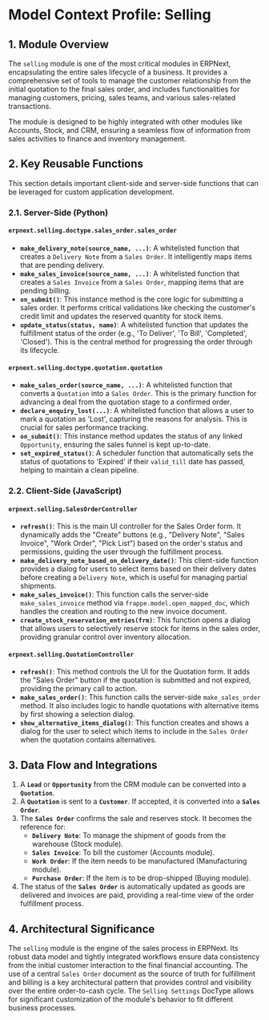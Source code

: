 # Model Context Profile: Selling

## 1. Module Overview

The `selling` module is one of the most critical modules in ERPNext, encapsulating the entire sales lifecycle of a business. It provides a comprehensive set of tools to manage the customer relationship from the initial quotation to the final sales order, and includes functionalities for managing customers, pricing, sales teams, and various sales-related transactions.

The module is designed to be highly integrated with other modules like Accounts, Stock, and CRM, ensuring a seamless flow of information from sales activities to finance and inventory management.

## 2. Key Reusable Functions

This section details important client-side and server-side functions that can be leveraged for custom application development.

### 2.1. Server-Side (Python)

#### `erpnext.selling.doctype.sales_order.sales_order`

-   **`make_delivery_note(source_name, ...)`**: A whitelisted function that creates a `Delivery Note` from a `Sales Order`. It intelligently maps items that are pending delivery.
-   **`make_sales_invoice(source_name, ...)`**: A whitelisted function that creates a `Sales Invoice` from a `Sales Order`, mapping items that are pending billing.
-   **`on_submit()`**: This instance method is the core logic for submitting a sales order. It performs critical validations like checking the customer's credit limit and updates the reserved quantity for stock items.
-   **`update_status(status, name)`**: A whitelisted function that updates the fulfillment status of the order (e.g., 'To Deliver', 'To Bill', 'Completed', 'Closed'). This is the central method for progressing the order through its lifecycle.

#### `erpnext.selling.doctype.quotation.quotation`

-   **`make_sales_order(source_name, ...)`**: A whitelisted function that converts a `Quotation` into a `Sales Order`. This is the primary function for advancing a deal from the quotation stage to a confirmed order.
-   **`declare_enquiry_lost(...)`**: A whitelisted function that allows a user to mark a quotation as 'Lost', capturing the reasons for analysis. This is crucial for sales performance tracking.
-   **`on_submit()`**: This instance method updates the status of any linked `Opportunity`, ensuring the sales funnel is kept up-to-date.
-   **`set_expired_status()`**: A scheduler function that automatically sets the status of quotations to 'Expired' if their `valid_till` date has passed, helping to maintain a clean pipeline.

### 2.2. Client-Side (JavaScript)

#### `erpnext.selling.SalesOrderController`

-   **`refresh()`**: This is the main UI controller for the Sales Order form. It dynamically adds the "Create" buttons (e.g., "Delivery Note", "Sales Invoice", "Work Order", "Pick List") based on the order's status and permissions, guiding the user through the fulfillment process.
-   **`make_delivery_note_based_on_delivery_date()`**: This client-side function provides a dialog for users to select items based on their delivery dates before creating a `Delivery Note`, which is useful for managing partial shipments.
-   **`make_sales_invoice()`**: This function calls the server-side `make_sales_invoice` method via `frappe.model.open_mapped_doc`, which handles the creation and routing to the new invoice document.
-   **`create_stock_reservation_entries(frm)`**: This function opens a dialog that allows users to selectively reserve stock for items in the sales order, providing granular control over inventory allocation.

#### `erpnext.selling.QuotationController`

-   **`refresh()`**: This method controls the UI for the Quotation form. It adds the "Sales Order" button if the quotation is submitted and not expired, providing the primary call to action.
-   **`make_sales_order()`**: This function calls the server-side `make_sales_order` method. It also includes logic to handle quotations with alternative items by first showing a selection dialog.
-   **`show_alternative_items_dialog()`**: This function creates and shows a dialog for the user to select which items to include in the `Sales Order` when the quotation contains alternatives.

## 3. Data Flow and Integrations

1.  A **`Lead`** or **`Opportunity`** from the CRM module can be converted into a **`Quotation`**.
2.  A **`Quotation`** is sent to a **`Customer`**. If accepted, it is converted into a **`Sales Order`**.
3.  The **`Sales Order`** confirms the sale and reserves stock. It becomes the reference for:
    -   **`Delivery Note`**: To manage the shipment of goods from the warehouse (Stock module).
    -   **`Sales Invoice`**: To bill the customer (Accounts module).
    -   **`Work Order`**: If the item needs to be manufactured (Manufacturing module).
    -   **`Purchase Order`**: If the item is to be drop-shipped (Buying module).
4.  The status of the **`Sales Order`** is automatically updated as goods are delivered and invoices are paid, providing a real-time view of the order fulfillment process.

## 4. Architectural Significance

The `selling` module is the engine of the sales process in ERPNext. Its robust data model and tightly integrated workflows ensure data consistency from the initial customer interaction to the final financial accounting. The use of a central `Sales Order` document as the source of truth for fulfillment and billing is a key architectural pattern that provides control and visibility over the entire order-to-cash cycle. The `Selling Settings` DocType allows for significant customization of the module's behavior to fit different business processes.